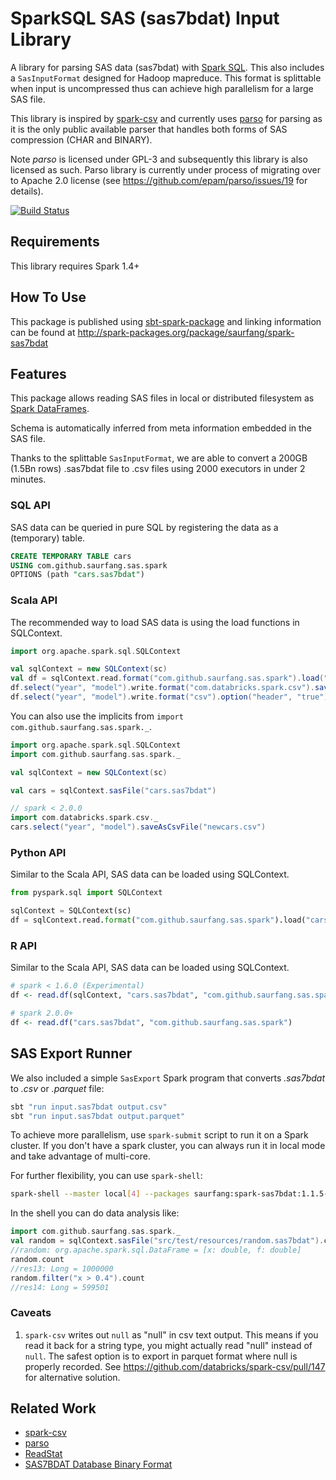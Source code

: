 # SparkSQL SAS (sas7bdat) Input Library

A library for parsing SAS data (sas7bdat) with [Spark SQL](http://spark.apache.org/docs/latest/sql-programming-guide.html).
This also includes a `SasInputFormat` designed for Hadoop mapreduce. This format is splittable when input is uncompressed
thus can achieve high parallelism for a large SAS file.

This library is inspired by [spark-csv](https://github.com/databricks/spark-csv) and
currently uses [parso](https://github.com/epam/parso/) for parsing as it is the only public available parser
that handles both forms of SAS compression (CHAR and BINARY). 

Note *parso* is licensed under GPL-3 and subsequently this library is also licensed as such. Parso library is currently under process of migrating over to Apache 2.0 license (see https://github.com/epam/parso/issues/19 for details).

[![Build Status](https://travis-ci.org/saurfang/spark-sas7bdat.svg?branch=master)](https://travis-ci.org/saurfang/spark-sas7bdat)

## Requirements

This library requires Spark 1.4+

## How To Use

This package is published using [sbt-spark-package](https://github.com/databricks/sbt-spark-package) and
linking information can be found at http://spark-packages.org/package/saurfang/spark-sas7bdat

## Features

This package allows reading SAS files in local or distributed filesystem as
[Spark DataFrames](https://spark.apache.org/docs/latest/sql-programming-guide.html).

Schema is automatically inferred from meta information embedded in the SAS file.

Thanks to the splittable `SasInputFormat`, we are able to convert a 200GB (1.5Bn rows) .sas7bdat file
to .csv files using 2000 executors in under 2 minutes.

### SQL API
SAS data can be queried in pure SQL by registering the data as a (temporary) table.

```sql
CREATE TEMPORARY TABLE cars
USING com.github.saurfang.sas.spark
OPTIONS (path "cars.sas7bdat")
```

### Scala API
The recommended way to load SAS data is using the load functions in SQLContext.

```scala
import org.apache.spark.sql.SQLContext

val sqlContext = new SQLContext(sc)
val df = sqlContext.read.format("com.github.saurfang.sas.spark").load("cars.sas7bdat")
df.select("year", "model").write.format("com.databricks.spark.csv").save("newcars.csv") // spark < 2.0.0
df.select("year", "model").write.format("csv").option("header", "true").save("newcars.csv") // spark 2.0.0+
```

You can also use the implicits from `import com.github.saurfang.sas.spark._`.

```scala
import org.apache.spark.sql.SQLContext
import com.github.saurfang.sas.spark._

val sqlContext = new SQLContext(sc)

val cars = sqlContext.sasFile("cars.sas7bdat")

// spark < 2.0.0
import com.databricks.spark.csv._
cars.select("year", "model").saveAsCsvFile("newcars.csv")
```

### Python API
Similar to the Scala API, SAS data can be loaded using SQLContext.

```python
from pyspark.sql import SQLContext

sqlContext = SQLContext(sc)
df = sqlContext.read.format("com.github.saurfang.sas.spark").load("cars.sas7bdat")
```

### R API
Similar to the Scala API, SAS data can be loaded using SQLContext.

```r
# spark < 1.6.0 (Experimental)
df <- read.df(sqlContext, "cars.sas7bdat", "com.github.saurfang.sas.spark")

# spark 2.0.0+
df <- read.df("cars.sas7bdat", "com.github.saurfang.sas.spark")
```

## SAS Export Runner
We also included a simple `SasExport` Spark program that converts *.sas7bdat* to *.csv* or *.parquet* file:

```bash
sbt "run input.sas7bdat output.csv"
sbt "run input.sas7bdat output.parquet"
```

To achieve more parallelism, use `spark-submit` script to run it on a Spark cluster. If you don't have a spark
cluster, you can always run it in local mode and take advantage of multi-core.

For further flexibility, you can use `spark-shell`:

```bash
spark-shell --master local[4] --packages saurfang:spark-sas7bdat:1.1.5-s_2.11
```

In the shell you can do data analysis like:

```scala
import com.github.saurfang.sas.spark._
val random = sqlContext.sasFile("src/test/resources/random.sas7bdat").cache
//random: org.apache.spark.sql.DataFrame = [x: double, f: double]
random.count
//res13: Long = 1000000
random.filter("x > 0.4").count
//res14: Long = 599501
```

### Caveats

1. `spark-csv` writes out `null` as "null" in csv text output. This means if you read it back for a string type,
you might actually read "null" instead of `null`. The safest option is to export in parquet format where
null is properly recorded. See https://github.com/databricks/spark-csv/pull/147 for alternative solution.

## Related Work

* [spark-csv](https://github.com/databricks/spark-csv)
* [parso](http://scitouch.net/opensource/parso)
* [ReadStat](https://github.com/WizardMac/ReadStat)
* [SAS7BDAT Database Binary Format](http://www2.uaem.mx/r-mirror/web/packages/sas7bdat/vignettes/sas7bdat.pdf)

